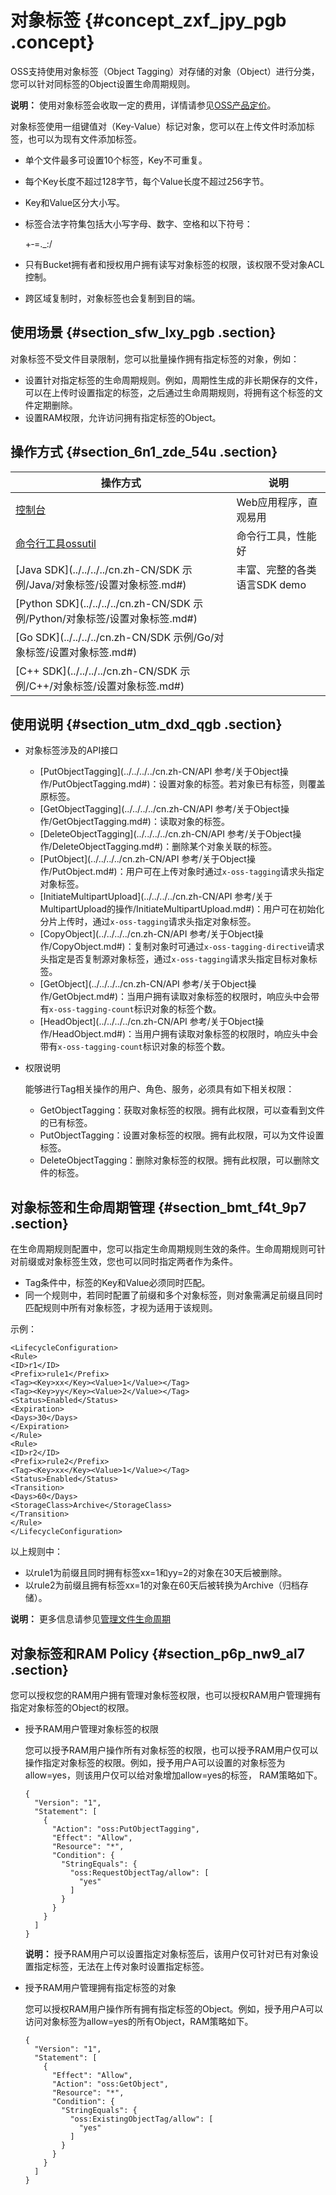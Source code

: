 # 对象标签 {#concept_zxf_jpy_pgb .concept}

OSS支持使用对象标签（Object Tagging）对存储的对象（Object）进行分类，您可以针对同标签的Object设置生命周期规则。

**说明：** 使用对象标签会收取一定的费用，详情请参见[OSS产品定价](https://www.aliyun.com/price/product?#/oss/detail)。

对象标签使用一组键值对（Key-Value）标记对象，您可以在上传文件时添加标签，也可以为现有文件添加标签。

-   单个文件最多可设置10个标签，Key不可重复。
-   每个Key长度不超过128字节，每个Value长度不超过256字节。
-   Key和Value区分大小写。
-   标签合法字符集包括大小写字母、数字、空格和以下符号：

    +‑=.\_:/

-   只有Bucket拥有者和授权用户拥有读写对象标签的权限，该权限不受对象ACL控制。
-   跨区域复制时，对象标签也会复制到目的端。

## 使用场景 {#section_sfw_lxy_pgb .section}

对象标签不受文件目录限制，您可以批量操作拥有指定标签的对象，例如：

-   设置针对指定标签的生命周期规则。例如，周期性生成的非长期保存的文件，可以在上传时设置指定的标签，之后通过生命周期规则，将拥有这个标签的文件定期删除。
-   设置RAM权限，允许访问拥有指定标签的Object。

## 操作方式 {#section_6n1_zde_54u .section}

|操作方式|说明|
|----|--|
|[控制台](../../../../cn.zh-CN/控制台用户指南/上传、下载和管理文件/设置对象标签.md#)|Web应用程序，直观易用|
|[命令行工具ossutil](../../../../cn.zh-CN/常用工具/命令行工具ossutil/常用命令/object-tagging.md#)|命令行工具，性能好|
|[Java SDK](../../../../cn.zh-CN/SDK 示例/Java/对象标签/设置对象标签.md#)|丰富、完整的各类语言SDK demo|
|[Python SDK](../../../../cn.zh-CN/SDK 示例/Python/对象标签/设置对象标签.md#)|
|[Go SDK](../../../../cn.zh-CN/SDK 示例/Go/对象标签/设置对象标签.md#)|
|[C++ SDK](../../../../cn.zh-CN/SDK 示例/C++/对象标签/设置对象标签.md#)|

## 使用说明 {#section_utm_dxd_qgb .section}

-   对象标签涉及的API接口
    -   [PutObjectTagging](../../../../cn.zh-CN/API 参考/关于Object操作/PutObjectTagging.md#)：设置对象的标签。若对象已有标签，则覆盖原标签。
    -   [GetObjectTagging](../../../../cn.zh-CN/API 参考/关于Object操作/GetObjectTagging.md#)：读取对象的标签。
    -   [DeleteObjectTagging](../../../../cn.zh-CN/API 参考/关于Object操作/DeleteObjectTagging.md#)：删除某个对象关联的标签。
    -   [PutObject](../../../../cn.zh-CN/API 参考/关于Object操作/PutObject.md#)：用户可在上传对象时通过`x‑oss‑tagging`请求头指定对象标签。
    -   [InitiateMultipartUpload](../../../../cn.zh-CN/API 参考/关于MultipartUpload的操作/InitiateMultipartUpload.md#)：用户可在初始化分片上传时，通过`x‑oss‑tagging`请求头指定对象标签。
    -   [CopyObject](../../../../cn.zh-CN/API 参考/关于Object操作/CopyObject.md#)：复制对象时可通过`x-oss-tagging-directive`请求头指定是否复制源对象标签，通过`x‑oss‑tagging`请求头指定目标对象标签。
    -   [GetObject](../../../../cn.zh-CN/API 参考/关于Object操作/GetObject.md#)：当用户拥有读取对象标签的权限时，响应头中会带有`x‑oss‑tagging‑count`标识对象的标签个数。
    -   [HeadObject](../../../../cn.zh-CN/API 参考/关于Object操作/HeadObject.md#)：当用户拥有读取对象标签的权限时，响应头中会带有`x‑oss‑tagging‑count`标识对象的标签个数。
-   权限说明

    能够进行Tag相关操作的用户、角色、服务，必须具有如下相关权限：

    -   GetObjectTagging：获取对象标签的权限。拥有此权限，可以查看到文件的已有标签。
    -   PutObjectTagging：设置对象标签的权限。拥有此权限，可以为文件设置标签。
    -   DeleteObjectTagging：删除对象标签的权限。拥有此权限，可以删除文件的标签。

## 对象标签和生命周期管理 {#section_bmt_f4t_9p7 .section}

在生命周期规则配置中，您可以指定生命周期规则生效的条件。生命周期规则可针对前缀或对象标签生效，您也可以同时指定两者作为条件。

-   Tag条件中，标签的Key和Value必须同时匹配。
-   同一个规则中，若同时配置了前缀和多个对象标签，则对象需满足前缀且同时匹配规则中所有对象标签，才视为适用于该规则。

示例：

``` {#codeblock_rvy_l3x_3fi}
<LifecycleConfiguration>
<Rule>
<ID>r1</ID>
<Prefix>rule1</Prefix>
<Tag><Key>xx</Key><Value>1</Value></Tag>
<Tag><Key>yy</Key><Value>2</Value></Tag>
<Status>Enabled</Status>
<Expiration>
<Days>30</Days>
</Expiration>
</Rule>
<Rule>
<ID>r2</ID>
<Prefix>rule2</Prefix>
<Tag><Key>xx</Key><Value>1</Value></Tag>
<Status>Enabled</Status>
<Transition>
<Days>60</Days>
<StorageClass>Archive</StorageClass>
</Transition>
</Rule>
</LifecycleConfiguration>
```

以上规则中：

-   以rule1为前缀且同时拥有标签xx=1和yy=2的对象在30天后被删除。
-   以rule2为前缀且拥有标签xx=1的对象在60天后被转换为Archive（归档存储）。

**说明：** 更多信息请参见[管理文件生命周期](cn.zh-CN/开发指南/文件生命周期/管理文件生命周期.md#)

## 对象标签和RAM Policy {#section_p6p_nw9_al7 .section}

您可以授权您的RAM用户拥有管理对象标签权限，也可以授权RAM用户管理拥有指定对象标签的Object的权限。

-   授予RAM用户管理对象标签的权限

    您可以授予RAM用户操作所有对象标签的权限，也可以授予RAM用户仅可以操作指定对象标签的权限。例如，授予用户A可以设置的对象标签为allow=yes，则该用户仅可以给对象增加allow=yes的标签， RAM策略如下。

    ``` {#codeblock_w2m_hmo_h7v}
    {
      "Version": "1",
      "Statement": [
        {
          "Action": "oss:PutObjectTagging",
          "Effect": "Allow",
          "Resource": "*",
          "Condition": {
            "StringEquals": {
              "oss:RequestObjectTag/allow": [
                "yes"
              ]
            }
          }
        }
      ]
    }
    ```

    **说明：** 授予RAM用户可以设置指定对象标签后，该用户仅可针对已有对象设置指定标签，无法在上传对象时设置指定标签。

-   授予RAM用户管理拥有指定标签的对象

    您可以授权RAM用户操作所有拥有指定标签的Object。例如，授予用户A可以访问对象标签为allow=yes的所有Object，RAM策略如下。

    ``` {#codeblock_m3w_d0n_l9a}
    {
      "Version": "1",
      "Statement": [
        {
          "Effect": "Allow",
          "Action": "oss:GetObject",
          "Resource": "*",
          "Condition": {
            "StringEquals": {
              "oss:ExistingObjectTag/allow": [
                "yes"
              ]
            }
          }
        }
      ]
    }
    ```


